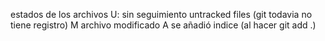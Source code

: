 estados de los archivos
U: sin seguimiento untracked files (git todavia no tiene registro)
M archivo modificado
A se añadió indice (al hacer git add .)


